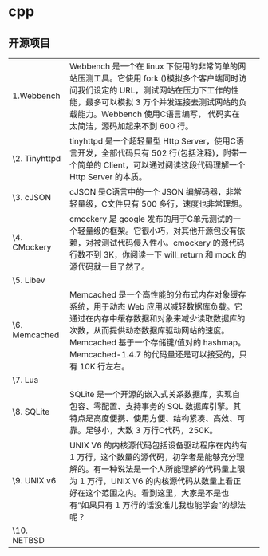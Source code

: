 # cpp

## 开源项目

|               |                                                              |      |
| ------------- | ------------------------------------------------------------ | ---- |
| 1.Webbench    | Webbench 是一个在 linux 下使用的非常简单的网站压测工具。它使用 fork ()模拟多个客户端同时访问我们设定的 URL，测试网站在压力下工作的性能，最多可以模拟 3 万个并发连接去测试网站的负载能力。Webbench 使用C语言编写， 代码实在太简洁，源码加起来不到 600 行。 |      |
| \2. Tinyhttpd | tinyhttpd 是一个超轻量型 Http Server，使用C语言开发，全部代码只有 502 行(包括注释)，附带一个简单的 Client，可以通过阅读这段代码理解一个 Http Server 的本质。 |      |
| \3. cJSON     | cJSON 是C语言中的一个 JSON 编解码器，非常轻量级，C文件只有 500 多行，速度也非常理想。 |      |
| \4. CMockery  | cmockery 是 google 发布的用于C单元测试的一个轻量级的框架。它很小巧，对其他开源包没有依赖，对被测试代码侵入性小。cmockery 的源代码行数不到 3K，你阅读一下 will_return 和 mock 的源代码就一目了然了。 |      |
| \5. Libev     |                                                              |      |
| \6. Memcached | Memcached 是一个高性能的分布式内存对象缓存系统，用于动态 Web 应用以减轻数据库负载。它通过在内存中缓存数据和对象来减少读取数据库的次数，从而提供动态数据库驱动网站的速度。Memcached 基于一个存储键/值对的 hashmap。Memcached-1.4.7 的代码量还是可以接受的，只有 10K 行左右。 |      |
| \7. Lua       |                                                              |      |
| \8. SQLite    | SQLite 是一个开源的嵌入式关系数据库，实现自包容、零配置、支持事务的 SQL 数据库引擎。其特点是高度便携、使用方便、结构紧凑、高效、可靠。足够小，大致 3 万行C代码，250K。 |      |
| \9. UNIX v6   | UNIX V6 的内核源代码包括设备驱动程序在内约有 1 万行，这个数量的源代码，初学者是能够充分理解的。有一种说法是一个人所能理解的代码量上限为 1 万行，UNIX V6 的内核源代码从数量上看正好在这个范围之内。看到这里，大家是不是也有“如果只有 1 万行的话没准儿我也能学会”的想法呢？ |      |
| \10. NETBSD   |                                                              |      |

